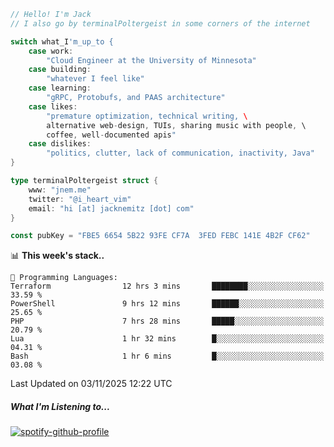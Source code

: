 ```go
// Hello! I'm Jack
// I also go by terminalPoltergeist in some corners of the internet

switch what_I'm_up_to {
    case work:
        "Cloud Engineer at the University of Minnesota"
    case building:
        "whatever I feel like"
    case learning:
        "gRPC, Protobufs, and PAAS architecture"
    case likes:
        "premature optimization, technical writing, \
        alternative web-design, TUIs, sharing music with people, \
        coffee, well-documented apis"
    case dislikes:
        "politics, clutter, lack of communication, inactivity, Java"
}

type terminalPoltergeist struct {
    www: "jnem.me"
    twitter: "@i_heart_vim"
    email: "hi [at] jacknemitz [dot] com"
}

const pubKey = "FBE5 6654 5B22 93FE CF7A  3FED FEBC 141E 4B2F CF62"
```

<!--START_SECTION:waka-->
📊 **This week's stack..** 

```text
💬 Programming Languages: 
Terraform                12 hrs 3 mins       ████████░░░░░░░░░░░░░░░░░   33.59 % 
PowerShell               9 hrs 12 mins       ██████░░░░░░░░░░░░░░░░░░░   25.65 % 
PHP                      7 hrs 28 mins       █████░░░░░░░░░░░░░░░░░░░░   20.79 % 
Lua                      1 hr 32 mins        █░░░░░░░░░░░░░░░░░░░░░░░░   04.31 % 
Bash                     1 hr 6 mins         █░░░░░░░░░░░░░░░░░░░░░░░░   03.08 % 
```


 Last Updated on 03/11/2025 12:22 UTC
<!--END_SECTION:waka-->

##### What I'm Listening to...

[![spotify-github-profile](https://jnem.me/listening-item?maxAge=2592000)](https://jnem.me/listening)
